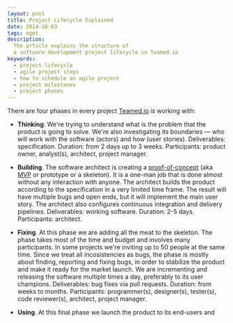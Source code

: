 ```yaml
---
layout: post
title: Project Lifecycle Explained
date: 2014-10-03
tags: mgmt
description:
  The article explains the structure of
  a software development project lifecycle in Teamed.io
keywords:
  - project lifecycle
  - agile project steps
  - how to schedule an agile project
  - project milestones
  - project phases
---
```


There are four phases in every project [Teamed.io](http://www.teamed.io)
is working with:

 * **Thinking**.
   We're trying to understand what is the problem that the product
   is going to solve. We're also investigating its boundaries &mdash;
   who will work with the software (actors) and how (user stories).
   Deliverables: specification.
   Duration: from 2 days up to 3 weeks.
   Participants: product owner, analyst(s), architect, project manager.

 * **Building**.
   The software architect is creating a [proof-of-concept](https://en.wikipedia.org/wiki/Proof_of_concept)
   (aka [MVP](https://en.wikipedia.org/wiki/Minimum_viable_product) or prototype or a skeleton).
   It is a one-man job that is done almost without any interaction
   with anyone. The architect builds the product according to the
   specification in a very limited time frame. The result will have
   multiple bugs and open ends, but it will implement the main user story.
   The architect also configures continuous integration and delivery pipelines.
   Deliverables: working software.
   Duration: 2-5 days.
   Participants: architect.

 * **Fixing**.
   At this phase we are adding all the meat to the skeleton. The phase
   takes most of the time and budget and involves many participants.
   In some projects we're inviting up to 50 people at the same time.
   Since we treat all incosistencies as bugs, the phase is mostly about
   finding, reporting and fixing bugs, in order to stabilize the product
   and make it ready for the market launch. We are incrementing and
   releasing the software multiple times a day, preferably to its user
   champions.
   Deliverables: bug fixes via pull requests.
   Duration: from weeks to months.
   Participants: programmer(s), designer(s), tester(s), code reviewer(s), architect, project manager.

 * **Using**.
   At this final phase we launch the product to its end-users
   and


